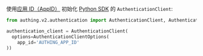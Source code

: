 使用[应用 ID（AppID）](/guides/faqs/get-app-id-and-secret.md) 初始化 [Python SDK](/reference-new/web/sdk-for-python/) 的 `AuthenticationClient`:

```python
from authing.v2.authentication import AuthenticationClient, AuthenticationClientOptions

authentication_client = AuthenticationClient(
  options=AuthenticationClientOptions(
    app_id='AUTHING_APP_ID'
))
```
